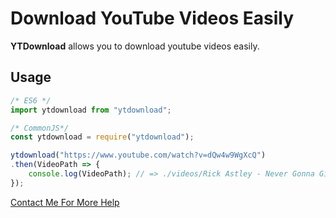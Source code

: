 # Download YouTube Videos Easily
<b>YTDownload</b> allows you to download youtube videos easily.

## Usage
```js
/* ES6 */
import ytdownload from "ytdownload";

/* CommonJS*/
const ytdownload = require("ytdownload");

ytdownload("https://www.youtube.com/watch?v=dQw4w9WgXcQ")
.then(VideoPath => {
    console.log(VideoPath); // => ./videos/Rick Astley - Never Gonna Give You Up (Video).mp4
});
```
[Contact Me For More Help](https://bariscodes.me/discord)
